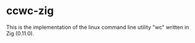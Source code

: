 # ccwc-zig
This is the implementation of the linux command line utility "wc" written in Zig (0.11.0).
